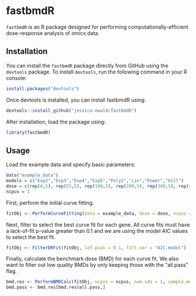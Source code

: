 # fastbmdR

`fastbmdR` is an R package designed for performing computationally-efficient dose-response analysis of omics data. 

## Installation

You can install the `fastbmdR` package directly from GitHub using the `devtools` package. To install `devtools`, run the following command in your R console:

```r
install.packages("devtools")
```

Once devtools is installed, you can install fastbmdR using:
```r
devtools::install_github("jessica-ewald/fastbmdR")
```

After installation, load the package using:
```r
library(fastbmdR)
```

## Usage

Load the example data and specify basic parameters:
```r
data("example_data")
models = c("Exp2","Exp3","Exp4","Exp5","Poly2","Lin","Power","Hill")
dose = c(rep(0,5), rep(25,5), rep(100,5), rep(200,5), rep(300,5), rep(400,5))
ncpus = 1
```
First, perform the initial curve fitting.
```r
fitObj <- PerformCurveFitting(data = example_data, dose = dose, ncpus = ncpus, models = models)
```
Next, filter to select the best curve fit for each gene. All curve fits must have a lack-of-fit p-value greater than 0.1 and we are using the model AIC values to select the best fit.
```r
fitObj <- FilterDRFit(fitObj, lof.pval = 0.1, filt.var = "AIC.model")
```
Finally, calculate the benchmark dose (BMD) for each curve fit. We also want to filter out low quality BMDs by only keeping those with the "all.pass" flag.
```r
bmd.res <- PerformBMDCalc(fitObj, ncpus = ncpus, num.sds = 1, sample.mean = TRUE)
bmd.pass <- bmd.res[bmd.res$all.pass,]
```
